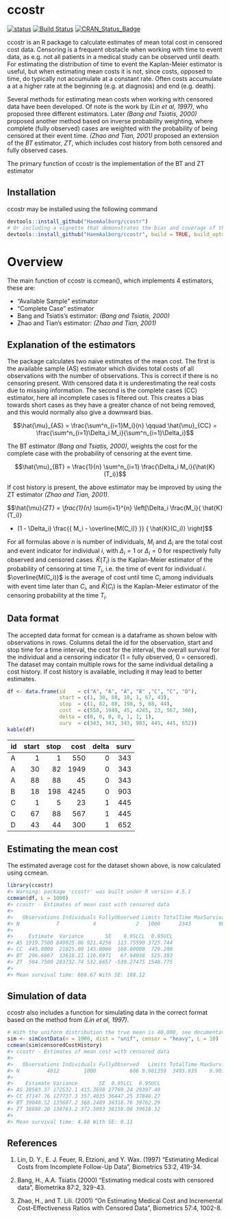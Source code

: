 
<!-- README.md is generated from README.Rmd. Please edit that file -->

# ccostr

[![status](http://joss.theoj.org/papers/0b9e631729dd9fadff3d6875e84ed954/status.svg)](http://joss.theoj.org/papers/0b9e631729dd9fadff3d6875e84ed954)
[![Build
Status](https://travis-ci.org/LarsHernandez/ccostr.svg?branch=master)](https://travis-ci.org/LarsHernandez/ccostr)
[![CRAN_Status_Badge](http://www.r-pkg.org/badges/version/ccostr)](https://cran.r-project.org/package=ccostr)

ccostr is an R package to calculate estimates of mean total cost in
censored cost data. Censoring is a frequent obstacle when working with
time to event data, as e.g. not all patients in a medical study can be
observed until death. For estimating the distribution of time to event
the Kaplan-Meier estimator is useful, but when estimating mean costs it
is not, since costs, opposed to time, do typically not accumulate at a
constant rate. Often costs accumulate a at a higher rate at the
beginning (e.g. at diagnosis) and end (e.g. death).

Several methods for estimating mean costs when working with censored
data have been developed. Of note is the work by *(Lin et al, 1997)*,
who proposed three different estimators. Later *(Bang and Tsiatis,
2000)* proposed another method based on inverse probability weighting,
where complete (fully observed) cases are weighted with the probability
of being censored at their event time. *(Zhao and Tian, 2001)* proposed
an extension of the $BT$ estimator, $ZT$, which includes cost history
from both censored and fully observed cases.

The primary function of ccostr is the implementation of the BT and ZT
estimator

## Installation

ccostr may be installed using the following command

``` r
devtools::install_github("HaemAalborg/ccostr")
# Or including a vignette that demonstrates the bias and coverage of the estimators
devtools::install_github("HaemAalborg/ccostr", build = TRUE, build_opts = c("--no-resave-data", "--no-manual"))
```

# Overview

The main function of ccostr is ccmean(), which implements 4 estimators,
these are:

- “Available Sample” estimator
- “Complete Case” estimator
- Bang and Tsiatis’s estimator: *(Bang and Tsiatis, 2000)*
- Zhao and Tian’s estimator: *(Zhao and Tian, 2001)*

## Explanation of the estimators

The package calculates two naive estimates of the mean cost. The first
is the available sample (AS) estimator which divides total costs of all
observations with the number of observations. This is correct if there
is no censoring present. With censored data it is underestimating the
real costs due to missing information. The second is the complete cases
(CC) estimator, here all incomplete cases is filtered out. This creates
a bias towards short cases as they have a greater chance of not being
removed, and this would normally also give a downward bias.

$$\hat{\mu}_{AS} = \frac{\sum^n_{i=1}M_i}{n} \qquad \hat{\mu}_{CC} = \frac{\sum^n_{i=1}\Delta_i M_i}{\sum^n_{i=1}\Delta_i}$$

The BT estimator *(Bang and Tsiatis, 2000)*, weights the cost for the
complete case with the probability of censoring at the event time.

$$\hat{\mu}_{BT} = \frac{1}{n} \sum^n_{i=1} \frac{\Delta_i M_i}{\hat{K}(T_i)}$$

If cost history is present, the above estimator may be improved by using
the ZT estimator *(Zhao and Tian, 2001)*.

$$\hat{\mu}_{ZT} = \frac{1}{n} \sum_{i=1}^{n} \left[\Delta_i \frac{M_i}{ \hat{K}(T_i)} 
+ (1 - \Delta_i) \frac{\{ M_i - \overline{M(C_i)} \}} { \hat{K}(C_i)} \right]$$

For all formulas above $n$ is number of individuals, $M_i$ and
$\Delta_i$ are the total cost and event indicator for individual $i$,
with $\Delta_i = 1$ or $\Delta_i = 0$ for respectively fully observed
and censored cases. $\hat{K}(T_i)$ is the Kaplan-Meier estimator of the
probability of censoring at time $T_i$, i.e. the time of event for
individual $i$. $\overline{M(C_i)}$ is the average of cost until time
$C_i$ among individuals with event time later than $C_i$, and
$\hat{K}(C_i)$ is the Kaplan-Meier estimator of the censoring
probability at the time $T_i$.

## Data format

The accepted data format for ccmean is a dataframe as shown below with
observations in rows. Columns detail the id for the observation, start
and stop time for a time interval, the cost for the interval, the
overall survival for the individual and a censoring indicator (1 = fully
observed, 0 = censored). The dataset may contain multiple rows for the
same individual detailing a cost history. If cost history is available,
including it may lead to better estimates.

``` r
df <- data.frame(id    = c("A", "A", "A", "B" ,"C", "C", "D"),
                 start = c(1, 30, 88, 18, 1, 67, 43),
                 stop  = c(1, 82, 88, 198, 5, 88, 44),
                 cost  = c(550, 1949, 45, 4245, 23, 567, 300),
                 delta = c(0, 0, 0, 0, 1, 1, 1),
                 surv  = c(343, 343, 343, 903, 445, 445, 652))
kable(df)
```

| id  | start | stop | cost | delta | surv |
|:----|------:|-----:|-----:|------:|-----:|
| A   |     1 |    1 |  550 |     0 |  343 |
| A   |    30 |   82 | 1949 |     0 |  343 |
| A   |    88 |   88 |   45 |     0 |  343 |
| B   |    18 |  198 | 4245 |     0 |  903 |
| C   |     1 |    5 |   23 |     1 |  445 |
| C   |    67 |   88 |  567 |     1 |  445 |
| D   |    43 |   44 |  300 |     1 |  652 |

## Estimating the mean cost

The estimated average cost for the dataset shown above, is now
calculated using ccmean.

``` r
library(ccostr)
#> Warning: package 'ccostr' was built under R version 4.5.1
ccmean(df, L = 1000)
#> ccostr - Estimates of mean cost with censored data
#> 
#>   Observations Individuals FullyObserved Limits TotalTime MaxSurvival
#> N            7           4             2   1000      2343         903
#> 
#>     Estimate  Variance       SE    0.95LCL  0.95UCL
#> AS 1919.7500 849025.06 921.4256  113.75590 3725.744
#> CC  445.0000  21025.00 145.0000  160.80000  729.200
#> BT  296.6667  13618.21 116.6971   67.94038  525.393
#> ZT  504.7500 283732.74 532.6657 -539.27475 1548.775
#> 
#> Mean survival time: 666.67 With SE: 108.12
```

## Simulation of data

ccostr also includes a function for simulating data in the correct
format based on the method from *(Lin et al, 1997)*.

``` r
# With the uniform distribution the true mean is 40.000, see documentation for further details.
sim <- simCostData(n = 1000, dist = "unif", censor = "heavy", L = 10)
ccmean(sim$censoredCostHistory)
#> ccostr - Estimates of mean cost with censored data
#> 
#>   Observations Individuals FullyObserved   Limits TotalTime MaxSurvival
#> N         4012        1000           606 9.901359  3495.935    9.901359
#> 
#>    Estimate Variance       SE  0.95LCL  0.95UCL
#> AS 28583.37 172532.1 415.3698 27769.24 29397.49
#> CC 37147.76 127737.3 357.4035 36447.25 37848.27
#> BT 39040.52 135607.2 368.2489 38318.76 39762.29
#> ZT 38888.20 138763.2 372.5093 38158.08 39618.32
#> 
#> Mean survival time: 4.88 With SE: 0.11
```

## References

1.  Lin, D. Y., E. J. Feuer, R. Etzioni, and Y. Wax. (1997) “Estimating
    Medical Costs from Incomplete Follow-Up Data”, Biometrics 53:2,
    419-34.

2.  Bang, H., A.A. Tsiatis (2000) “Estimating medical costs with
    censored data”, Biometrika 87:2, 329-43.

3.  Zhao, H., and T. Lili. (2001) “On Estimating Medical Cost and
    Incremental Cost-Effectiveness Ratios with Censored Data”,
    Biometrics 57:4, 1002-8.
